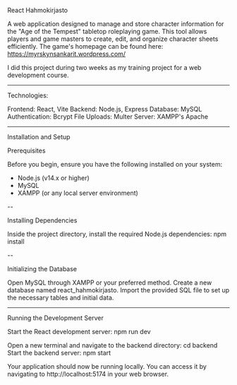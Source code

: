 React Hahmokirjasto

A web application designed to manage and store character information for the "Age of the Tempest" tabletop roleplaying game. This tool allows players and game masters to create, edit, and organize character sheets efficiently. The game's homepage can be found here: https://myrskynsankarit.wordpress.com/

I did this project during two weeks as my training project for a web development course.

-----

Technologies:

Frontend: React, Vite
Backend: Node.js, Express
Database: MySQL
Authentication: Bcrypt
File Uploads: Multer
Server: XAMPP's Apache

-----

Installation and Setup

Prerequisites

Before you begin, ensure you have the following installed on your system:
- Node.js (v14.x or higher)
- MySQL
- XAMPP (or any local server environment)

--

Installing Dependencies

Inside the project directory, install the required Node.js dependencies:
npm install

--

Initializing the Database

Open MySQL through XAMPP or your preferred method.
Create a new database named react_hahmokirjasto.
Import the provided SQL file to set up the necessary tables and initial data.

-----

Running the Development Server

Start the React development server:
npm run dev

Open a new terminal and navigate to the backend directory:
cd backend
Start the backend server:
npm start

Your application should now be running locally. You can access it by navigating to http://localhost:5174 in your web browser.

